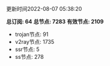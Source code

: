 更新时间2022-08-07 05:38:20

**总订阅: 64**
**总节点: 7283**
**有效节点: 2109**
- trojan节点: 91
- v2ray节点: 1735
- ssr节点: 5
- ss节点: 278
